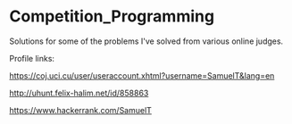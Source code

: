 # Competition_Programming
Solutions for some of the problems I've solved from various online judges.

Profile links:

https://coj.uci.cu/user/useraccount.xhtml?username=SamuelT&lang=en

http://uhunt.felix-halim.net/id/858863

https://www.hackerrank.com/SamuelT
